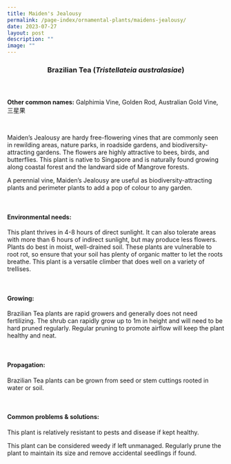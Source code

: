 ```yaml
---
title: Maiden's Jealousy
permalink: /page-index/ornamental-plants/maidens-jealousy/
date: 2023-07-27
layout: post
description: ""
image: ""
---
```

<header> 
	<h3>Brazilian Tea (<em>Tristellateia australasiae</em>)</h3> 
</header> 
 
<section> 
	<p><strong>Other common names:</strong> Galphimia Vine, Golden Rod, Australian Gold Vine, 三星果</p> 
	<br> 
</section> 
 
<section> 
	<p>Maiden’s Jealousy are hardy free-flowering vines that are commonly seen in rewilding areas, nature parks, in roadside gardens, and biodiversity-attracting gardens. The flowers are highly attractive to bees, birds, and butterflies. This plant is native to Singapore and is naturally found growing along coastal forest and the landward side of Mangrove forests.</p>
	<p>A perennial vine, Maiden’s Jealousy are useful as biodiversity-attracting plants and perimeter plants to add a pop of colour to any garden.</p>
	 <br> 
</section> 
 
<section> 
  <h4>Environmental needs:</h4> 
    	<p>This plant thrives in 4-8 hours of direct sunlight. It can also tolerate areas with more than 6 hours of indirect sunlight, but may produce less flowers. Plants do best in moist, well-drained soil. These plants are vulnerable to root rot, so ensure that your soil has plenty of organic matter to let the roots breathe. This plant is a versatile climber that does well on a variety of trellises.</p> 
	<br>
</section>

<section> 
  <h4>Growing:</h4> 
		<p>Brazilian Tea plants are rapid growers and generally does not need fertilizing. The shrub can rapidly grow up to 1m in height and will need to be hard pruned regularly. Regular pruning to promote airflow will keep the plant healthy and neat.</p> 
	<br> 
</section> 

<section> 
  <h4>Propagation:</h4> 
		<p>Brazilian Tea plants can be grown from seed or stem cuttings rooted in water or soil.</p> 
	<br> 
</section> 
 
<section> 
  <h4>Common problems &amp; solutions:</h4> 
		<p>This plant is relatively resistant to pests and disease if kept healthy.</p>
		<p>This plant can be considered weedy if left unmanaged. Regularly prune the plant to maintain its size and remove accidental seedlings if found.</p>
	<br> 
</section>